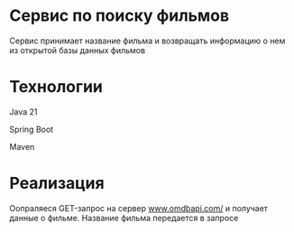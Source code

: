 # **Сервис по поиску фильмов**

Сервис  принимает название фильма и возвращать информацию о нем из открытой базы данных фильмов

# **Технологии**

Java 21

Spring Boot

Maven


# **Реализация**
Оопраляеся GET-запрос на сервер www.omdbapi.com/ и получает данные о фильме. Название фильма передается в запросе 
